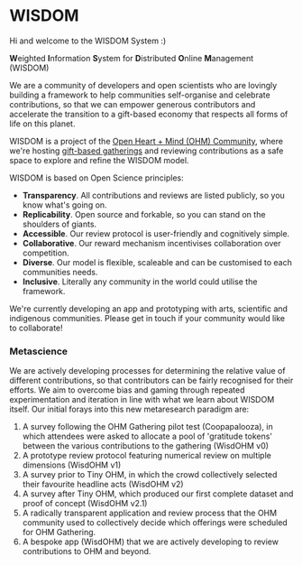 # WISDOM

Hi and welcome to the WISDOM System :)

**W**eighted
**I**nformation 
**S**ystem for 
**D**istributed 
**O**nline 
**M**anagement (WISDOM)

We are a community of developers and open scientists who are lovingly building a framework to help communities self-organise and celebrate contributions, so that we can empower generous contributors and accelerate the transition to a gift-based economy that respects all forms of life on this planet. 

WISDOM is a project of the [Open Heart + Mind (OHM) Community](https://github.com/openheartmind), where we're hosting [gift-based gatherings](https://github.com/openheartmind/OHM-Gathering/) and reviewing contributions as a safe space to explore and refine the WISDOM model.

WISDOM is based on Open Science principles:
- **Transparency**. All contributions and reviews are listed publicly, so you know what's going on.
- **Replicability**. Open source and forkable, so you can stand on the shoulders of giants.
- **Accessible**. Our review protocol is user-friendly and cognitively simple.
- **Collaborative**. Our reward mechanism incentivises collaboration over competition.
- **Diverse**. Our model is flexible, scaleable and can be customised to each communities needs. 
- **Inclusive**. Literally any community in the world could utilise the framework.

We're currently developing an app and prototyping with arts, scientific and indigenous communities. Please get in touch if your community would like to collaborate! 

### Metascience
We are actively developing processes for determining the relative value of different contributions, so that contributors can be fairly recognised for their efforts. We aim to overcome bias and gaming through repeated experimentation and iteration in line with what we learn about WISDOM itself. Our initial forays into this new metaresearch paradigm are: 

1. A survey following the OHM Gathering pilot test (Coopapalooza), in which attendees were asked to allocate a pool of 'gratitude tokens' between the various contributions to the gathering (WisdOHM v0)
2. A prototype review protocol featuring numerical review on multiple dimensions (WisdOHM v1)
3. A survey prior to Tiny OHM, in which the crowd collectively selected their favourite headline acts (WisdOHM v2)
4. A survey after Tiny OHM, which produced our first complete dataset and proof of concept (WisdOHM v2.1)
5. A radically transparent application and review process that the OHM community used to collectively decide which offerings were scheduled for OHM Gathering.
6. A bespoke app (WisdOHM) that we are actively developing to review contributions to OHM and beyond.  

